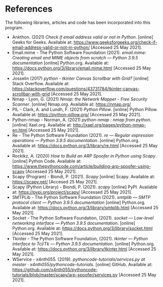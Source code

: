 # References
The following libraries, articles and code has been incorporated into this program.
* Ankthon. (2021) _Check if email address valid or not in Python_. \[online] Geeks for Geeks.
Available at: https://www.geeksforgeeks.org/check-if-email-address-valid-or-not-in-python/
\[Accessed 25 May 2021].
* Email.mime - The Python Software Foundation (2021). 
_email.mime: Creating email and MIME objects from scratch — Python 3.9.5 documentation_ \[online] Python.org.
Available at: https://docs.python.org/3/library/email.mime.html \[Accessed 25 May 2021].
* Josselin (2017) _python - tkinter Canvas Scrollbar with Grid?_ \[online] Stack Overflow. Available at:
https://stackoverflow.com/questions/43731784/tkinter-canvas-scrollbar-with-grid \[Accessed 25 May 2021].
* Nmap - Lyon, G. (2021) _Nmap: the Network Mapper - Free Security Scanner_. \[online] Nmap.org. 
Available at: https://nmap.org/
* PIL - Clark, A. and Lundh, F. (2021) _Python Pillow_. \[online] Python Pillow. Available at:
https://python-pillow.org/ \[Accessed 25 May 2021]. 
* Python-nmap - Norman, A. (2021) _python-nmap : nmap from python_. \[online] Xael.org. 
Available at: http://xael.org/pages/python-nmap-en.html \[Accessed 25 May 2021].
* Re - The Python Software Foundation (2021). _re — Regular expression operations — Python 3.9.5 documentation_.
\[online] Python.org. Available at: https://docs.python.org/3/library/re.html \[Accessed 25 May 2021].
* Rockikz, A. (2020) _How to Build an ARP Spoofer in Python using Scapy_. \[online] Python Code.
Available at: https://www.thepythoncode.com/article/building-arp-spoofer-using-scapy \[Accessed 25 May 2021].
* Scapy (Program) - Biondi, P. (2021). _Scapy_ \[online] Scapy. Available at: https://scapy.net/ 
\[Accesed 25 May 2021].
* Scapy (Python Library) - Biondi, P. (2021). _scapy_ \[online] PyPI. Available at: https://pypi.org/project/scapy/
\[Accessed 25 May 2021].
* SMTPLib - The Python Software Foundation (2021). _smtplib — SMTP protocol client — Python 3.9.5 documentation_
\[online] Python.org. Available at: https://docs.python.org/3/library/smtplib.html \[Accessed 25 May 2021].
* Socket - The Python Software Foundation, (2021). _socket — Low-level networking interface — Python 3.9.5 documentation_.
\[online] Python.org. Available at: https://docs.python.org/3/library/socket.html \[Accessed 25 May 2021].
* Tkinter - The Python Software Foundation, (2021). _tkinter — Python interface to Tcl/Tk — Python 3.9.5 documentation_.
\[online] Python.org. Available at: https://docs.python.org/3/library/tkinter.html \[Accessed 25 May 2021].
* WService - x4nth055. (2019). _pythoncode-tutorials/services.py at master · x4nth055/pythoncode-tutorials_.
\[online] GitHub. Available at: https://github.com/x4nth055/pythoncode-tutorials/blob/master/scapy/arp-spoofer/services.py
\[Accessed 25 May 2021].